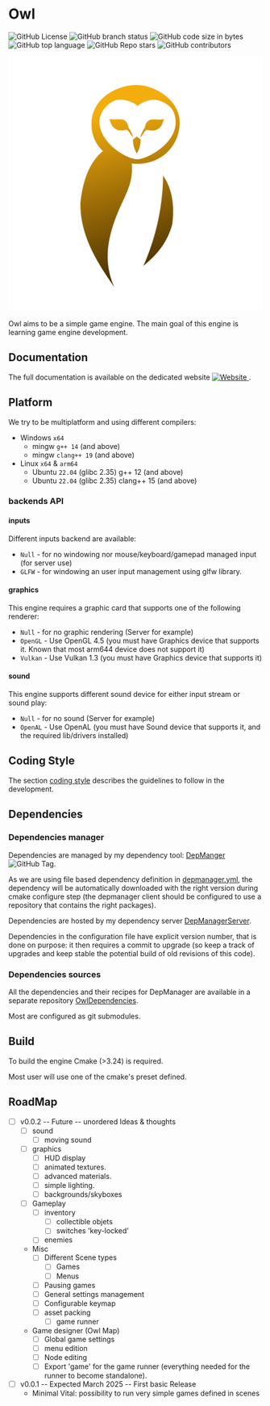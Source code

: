 # Owl

![GitHub License](https://img.shields.io/github/license/Silmaen/Owl)
![GitHub branch status](https://img.shields.io/github/checks-status/Silmaen/Owl/main)
![GitHub code size in bytes](https://img.shields.io/github/languages/code-size/Silmaen/Owl)
![GitHub top language](https://img.shields.io/github/languages/top/Silmaen/Owl)
![GitHub Repo stars](https://img.shields.io/github/stars/Silmaen/Owl)
![GitHub contributors](https://img.shields.io/github/contributors/Silmaen/Owl)

![](engine_assets/logo/logo_owl.png)

Owl aims to be a simple game engine. The main goal of this engine is learning game engine
development.

## Documentation

The full documentation is available on the dedicated
website [![Website](https://img.shields.io/website?url=https%3A%2F%2Fowl.argawaen.net&label=owl%20site&link=https%3A%2F%2Fowl.argawaen.net)
](https:://owl.argawaen.net).

## Platform

We try to be multiplatform and using different compilers:

* Windows `x64`
    * mingw `g++ 14` (and above)
    * mingw `clang++ 19` (and above)
* Linux `x64` & `arm64`
    * Ubuntu `22.04` (glibc 2.35) g++ 12 (and above)
    * Ubuntu `22.04` (glibc 2.35) clang++ 15 (and above)

### backends API

#### inputs

Different inputs backend are available:

* `Null` - for no windowing nor mouse/keyboard/gamepad managed input (for server use)
* `GLFW` - for windowing an user input management using glfw library.

#### graphics

This engine requires a graphic card that supports one of the following renderer:

* `Null` - for no graphic rendering (Server for example)
* `OpenGL` - Use OpenGL 4.5 (you must have Graphics device that supports it. Known that most arm644 device does not
  support it)
* `Vulkan` - Use Vulkan 1.3 (you must have Graphics device that supports it)

#### sound

This engine supports different sound device for either input stream or sound play:

* `Null` - for no sound (Server for example)
* `OpenAL` - Use OpenAL (you must have Sound device that supports it, and the required lib/drivers installed)

## Coding Style

The section [coding style](doc/CodingStyle.md) describes the guidelines to follow in the development.

## Dependencies

### Dependencies manager

Dependencies are managed by my dependency tool: [DepManger](https://github.com/Silmaen/DepManager)
![GitHub Tag](https://img.shields.io/github/v/tag/Silmaen/DepManager).

As we are using file based dependency definition in [depmanager.yml](depmanager.yml), the dependency will be
automatically downloaded with the right version during cmake configure step (the depmanager client should be
configured to use a repository that contains the right packages).

Dependencies are hosted by my dependency server [DepManagerServer](https://github.com/Silmaen/DepManagerServer).

Dependencies in the configuration file have explicit version number, that is done on purpose: it then requires
a commit to upgrade (so keep a track of upgrades and keep stable the potential build of old revisions
of this code).

### Dependencies sources

All the dependencies and their recipes for DepManager are available in a separate
repository [OwlDependencies](https://github.com/Silmaen/OwlDependencies).

Most are configured as git submodules.

## Build

To build the engine Cmake (>3.24) is required.

Most user will use one of the cmake's preset defined.

## RoadMap

* [ ] v0.0.2 -- Future -- unordered Ideas & thoughts
    * [ ] sound
        * [ ] moving sound
    * [ ] graphics
        * [ ] HUD display
        * [ ] animated textures.
        * [ ] advanced materials.
        * [ ] simple lighting.
        * [ ] backgrounds/skyboxes
    * [ ] Gameplay
        * [ ] inventory
            * [ ] collectible objets
            * [ ] switches 'key-locked'
        * [ ] enemies
    * Misc
        * [ ] Different Scene types
            * [ ] Games
            * [ ] Menus
        * [ ] Pausing games
        * [ ] General settings management
        * [ ] Configurable keymap
        * [ ] asset packing
            * [ ] game runner
    * Game designer (Owl Map)
        * [ ] Global game settings
        * [ ] menu edition
        * [ ] Node editing
        * [ ] Export 'game' for the game runner (everything needed for the runner to become standalone).
* [ ] v0.0.1 -- Expected March 2025 -- First basic Release
    * Minimal Vital: possibility to run very simple games defined in scenes
